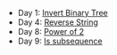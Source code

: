 - Day 1: [Invert Binary Tree](https://github.com/dgharsallah/leetcode-solutions/blob/master/June%20leetcoding%20challenge/Day%201%20-%20Invert%20binary%20tree.py)
- Day 4: [Reverse String](https://github.com/dgharsallah/leetcode-solutions/blob/master/June%20leetcoding%20challenge/Day%204%20-%20Reverse%20string.py)
- Day 8: [Power of 2](https://github.com/dgharsallah/leetcode-solutions/blob/master/June%20leetcoding%20challenge/Day%208%20-%20Power%20of%20two.py)
- Day 9: [Is subsequence](https://github.com/dgharsallah/leetcode-solutions/blob/master/June%20leetcoding%20challenge/Day%209%20-%20Is%20subsequence.py)
